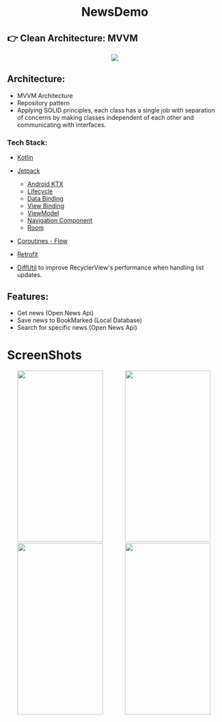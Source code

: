 
<h1 align="center">
NewsDemo
</h1>

:point_right: Clean Architecture: MVVM
-----------------
<div align="center">
<img src="https://camo.githubusercontent.com/0ff5a5738b5561398acfa8563660dafbb5a4fa1e844fc171f930f2228c358f0d/68747470733a2f2f6d69726f2e6d656469756d2e636f6d2f6d61782f313430302f312a3375354a6e6d714f4e5234556e7752453674455633512e706e67">
</div>


## Architecture:

- MVVM Architecture
- Repository pattern
- Applying SOLID principles, each class has a single job with separation of concerns by making classes independent
  of each other and communicating with interfaces.

### Tech Stack:
- [Kotlin](https://kotlinlang.org)
- [Jetpack](https://developer.android.com/jetpack)
  * [Android KTX](https://developer.android.com/kotlin/ktx)
  * [Lifecycle](https://developer.android.com/topic/libraries/architecture/lifecycle)
  * [Data Binding](https://developer.android.com/topic/libraries/data-binding)
  * [View Binding](https://developer.android.com/topic/libraries/view-binding)
  *  [ViewModel](https://developer.android.com/topic/libraries/architecture/viewmodel)
  * [Navigation Component](https://developer.android.com/guide/navigation/navigation-getting-started)
  * [Room](https://developer.android.com/training/data-storage/room)

- [Coroutines - Flow](https://kotlinlang.org/docs/reference/coroutines/flow.html)
- [Retrofit](https://square.github.io/retrofit/)
- [DiffUtil](https://developer.android.com/reference/androidx/recyclerview/widget/DiffUtil) to improve RecyclerView's performance when handling list updates. 

## Features:

+ Get news (Open News Api)
+ Save news to BookMarked (Local Database)
+ Search for specific news (Open News Api)



# ScreenShots

<img height=400 width=200 src="https://user-images.githubusercontent.com/39746086/201097947-34dbb9bc-5c88-42cf-a075-4dab22dd207f.png" hspace=24/> <img height=400 width=200 src="https://user-images.githubusercontent.com/39746086/201099281-34b580af-d857-4b96-b68f-fee3a5b6026f.png" hspace=24/> <img height=400 width=200 src="https://user-images.githubusercontent.com/39746086/201099599-d8ff93e6-b8a4-4c32-b269-51794a0b9149.png" hspace=24/> <img height=400 width=200 src="https://user-images.githubusercontent.com/39746086/201099981-e3648857-b9e6-48a1-b5c8-d5022efe54fc.png" hspace=24/> 





